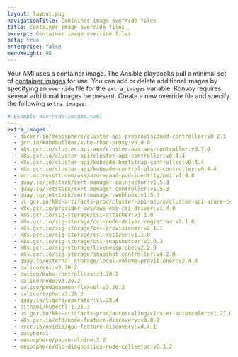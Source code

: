 ```yaml
---
layout: layout.pug
navigationTitle: Container image override files
title: Container image override files
excerpt: Container image override files
beta: true
enterprise: false
menuWeight: 95
---
```


Your AMI uses a container image. The Ansible playbooks pull a minimal set of [container images](https://github.com/mesosphere/konvoy-image-builder/blob/main/ansible/roles/images/defaults/main.yaml) for use. You can add or delete additional images by specifying an `override` file for the `extra_images` variable. Konvoy requires several additional images be present. Create a new override file and specify the following `extra_images`:

```yaml
# Example override-images.yaml
---
extra_images:
  - docker.io/mesosphere/cluster-api-preprovisioned-controller:v0.2.1
  - gcr.io/kubebuilder/kube-rbac-proxy:v0.8.0
  - k8s.gcr.io/cluster-api-aws/cluster-api-aws-controller:v0.7.0
  - k8s.gcr.io/cluster-api/cluster-api-controller:v0.4.4
  - k8s.gcr.io/cluster-api/kubeadm-bootstrap-controller:v0.4.4
  - k8s.gcr.io/cluster-api/kubeadm-control-plane-controller:v0.4.4
  - mcr.microsoft.com/oss/azure/aad-pod-identity/nmi:v1.8.0
  - quay.io/jetstack/cert-manager-cainjector:v1.5.3
  - quay.io/jetstack/cert-manager-controller:v1.5.3
  - quay.io/jetstack/cert-manager-webhook:v1.5.3
  - us.gcr.io/k8s-artifacts-prod/cluster-api-azure/cluster-api-azure-controller:v0.5.3
  - k8s.gcr.io/provider-aws/aws-ebs-csi-driver:v1.4.0
  - k8s.gcr.io/sig-storage/csi-attacher:v3.1.0
  - k8s.gcr.io/sig-storage/csi-node-driver-registrar:v2.1.0
  - k8s.gcr.io/sig-storage/csi-provisioner:v2.1.1
  - k8s.gcr.io/sig-storage/csi-resizer:v1.1.0
  - k8s.gcr.io/sig-storage/csi-snapshotter:v3.0.3
  - k8s.gcr.io/sig-storage/livenessprobe:v2.2.0
  - k8s.gcr.io/sig-storage/snapshot-controller:v4.2.0
  - quay.io/external_storage/local-volume-provisioner:v2.4.0
  - calico/cni:v3.20.2
  - calico/kube-controllers:v3.20.2
  - calico/node:v3.20.2
  - calico/pod2daemon-flexvol:v3.20.2
  - calico/typha:v3.20.2
  - quay.io/tigera/operator:v1.20.4
  - bitnami/kubectl:1.21.3
  - us.gcr.io/k8s-artifacts-prod/autoscaling/cluster-autoscaler:v1.21.0
  - k8s.gcr.io/nfd/node-feature-discovery:v0.8.2
  - nvcr.io/nvidia/gpu-feature-discovery:v0.4.1
  - busybox:1
  - mesosphere/pause-alpine:3.2
  - mesosphere/dkp-diagnostics-node-collector:v0.3.2
```
